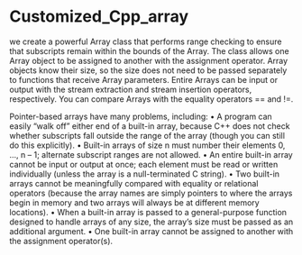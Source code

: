 # Customized_Cpp_array

we create a powerful Array class that performs range checking to ensure
that subscripts remain within the bounds of the Array. The class allows one Array object to
be assigned to another with the assignment operator. Array objects know their size, so the
size does not need to be passed separately to functions that receive Array parameters. Entire
Arrays can be input or output with the stream extraction and stream insertion operators,
respectively. You can compare Arrays with the equality operators == and !=. 

Pointer-based arrays have many problems, including:
• A program can easily “walk off” either end of a built-in array, because C++ does
not check whether subscripts fall outside the range of the array (though you can still
do this explicitly). 
• Built-in arrays of size n must number their elements 0, …, n – 1; alternate subscript ranges are not allowed.
• An entire built-in array cannot be input or output at once; each element must be
read or written individually (unless the array is a null-terminated C string). 
• Two built-in arrays cannot be meaningfully compared with equality or relational
operators (because the array names are simply pointers to where the arrays begin
in memory and two arrays will always be at different memory locations). 
• When a built-in array is passed to a general-purpose function designed to handle
arrays of any size, the array’s size must be passed as an additional argument. 
• One built-in array cannot be assigned to another with the assignment operator(s).
